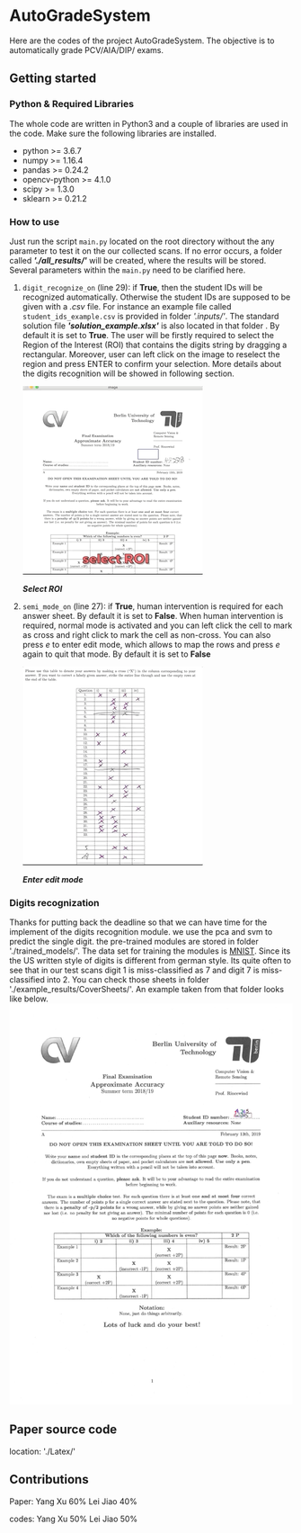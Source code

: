 # AutoGradeSystem
Here are the codes of the project AutoGradeSystem. The objective is to automatically grade PCV/AIA/DIP/ exams.
## Getting started
### Python & Required Libraries
The whole code are written in Python3 and a couple of libraries are used in the code. Make sure the following
libraries are installed.
* python >= 3.6.7
* numpy >= 1.16.4
* pandas >= 0.24.2
* opencv-python >= 4.1.0
* scipy >= 1.3.0
* sklearn >= 0.21.2
### How to use
Just run the script `main.py` located on the root directory without the any parameter to test it on the our collected scans. If no error occurs, a folder called **_'./all_results/'_** will be created, where the results will be stored. Several parameters within the `main.py` need to be clarified here. 
1. `digit_recognize_on` (line 29): if **True**, then the student IDs will be recognized automatically. Otherwise the student IDs are supposed to be given with a *.csv* file. For instance an example file called `student_ids_example.csv` is provided in folder *'.inputs/'*. The standard solution file **_'solution_example.xlsx'_** is also located in that folder . By default it is set to **True**. The user will be firstly required to select the Region of the Interest (ROI) that contains the digits string by dragging a rectangular. Moreover, user can left click on the image to reselect the region and press ENTER to confirm your selection. More details about the digits recognition will be showed in following section.

    ![Select ROI](/store_asserts/selectROI.gif)

    **_Select ROI_**
1.  `semi_mode_on` (line 27): if **True**, human intervention is required for each answer sheet. By default it is set to **False**. When human intervention is required, normal mode is activated and you can left click the cell to mark as cross and right click to mark the cell as non-cross. You can also press *e* to enter edit mode, which allows to map the rows and press *e* again to quit that mode. By default it is set to **False**

    ![E mode](/store_asserts/Emode.gif)

    **_Enter edit mode_**

### Digits recognization
Thanks for putting back the deadline so that we can have time for the implement of the digits recognition module. we use the pca and svm to predict the single digit. the pre-trained modules are stored in folder './trained_models/'. The data set for training the modules is [MNIST](http://yann.lecun.com/exdb/mnist/). Since its the US written style of digits is different from german style. Its quite often to see that in our test scans digit 1 is miss-classified as 7 and digit 7 is miss-classified into 2. You can check those sheets in folder './example_results/CoverSheets/'. An example taken from that folder looks like below.
    ![example](/example_results/CoverSheets/ID_14345.png)
## Paper source code
location: './Latex/' 
## Contributions 
Paper: Yang Xu 60% Lei Jiao 40%

codes: Yang Xu 50% Lei Jiao 50%